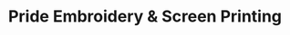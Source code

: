 ---
title: "Pride Embroidery & Screen Printing"
url: /logan/pride-embroidery-and-screen-printing/
shop: clothes
---